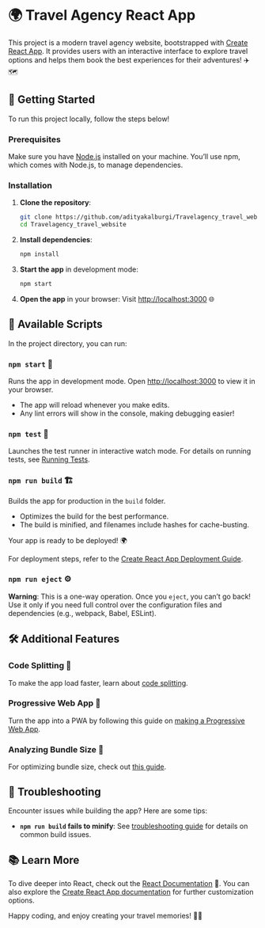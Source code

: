 

# 🌍 Travel Agency React App

This project is a modern travel agency website, bootstrapped with [Create React App](https://github.com/facebook/create-react-app). It provides users with an interactive interface to explore travel options and helps them book the best experiences for their adventures! ✈️🗺️

## 🚀 Getting Started

To run this project locally, follow the steps below!

### Prerequisites

Make sure you have [Node.js](https://nodejs.org/) installed on your machine. You’ll use npm, which comes with Node.js, to manage dependencies.

### Installation

1. **Clone the repository**:
   ```bash
   git clone https://github.com/adityakalburgi/Travelagency_travel_website.git
   cd Travelagency_travel_website
   ```
2. **Install dependencies**:
   ```bash
   npm install
   ```

3. **Start the app** in development mode:
   ```bash
   npm start
   ```

4. **Open the app** in your browser:
   Visit [http://localhost:3000](http://localhost:3000) 🌐

## 📜 Available Scripts

In the project directory, you can run:

### `npm start` 🏃

Runs the app in development mode. Open [http://localhost:3000](http://localhost:3000) to view it in your browser.

- The app will reload whenever you make edits.
- Any lint errors will show in the console, making debugging easier!

### `npm test` 🧪

Launches the test runner in interactive watch mode. For details on running tests, see [Running Tests](https://facebook.github.io/create-react-app/docs/running-tests).

### `npm run build` 🏗️

Builds the app for production in the `build` folder.

- Optimizes the build for the best performance.
- The build is minified, and filenames include hashes for cache-busting.
  
Your app is ready to be deployed! 🌍

For deployment steps, refer to the [Create React App Deployment Guide](https://facebook.github.io/create-react-app/docs/deployment).

### `npm run eject` ⚙️

**Warning**: This is a one-way operation. Once you `eject`, you can’t go back! Use it only if you need full control over the configuration files and dependencies (e.g., webpack, Babel, ESLint).

## 🛠️ Additional Features

### Code Splitting 📂
To make the app load faster, learn about [code splitting](https://facebook.github.io/create-react-app/docs/code-splitting).

### Progressive Web App 📲
Turn the app into a PWA by following this guide on [making a Progressive Web App](https://facebook.github.io/create-react-app/docs/making-a-progressive-web-app).

### Analyzing Bundle Size 🧳
For optimizing bundle size, check out [this guide](https://facebook.github.io/create-react-app/docs/analyzing-the-bundle-size).

## 🤔 Troubleshooting

Encounter issues while building the app? Here are some tips:

- **`npm run build` fails to minify**: See [troubleshooting guide](https://facebook.github.io/create-react-app/docs/troubleshooting#npm-run-build-fails-to-minify) for details on common build issues.

## 📚 Learn More

To dive deeper into React, check out the [React Documentation](https://reactjs.org/) 📖. You can also explore the [Create React App documentation](https://facebook.github.io/create-react-app/docs/getting-started) for further customization options.

Happy coding, and enjoy creating your travel memories! 🧳✨
